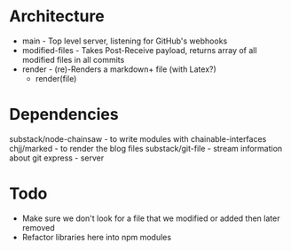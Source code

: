 # Architecture

* main - Top level server, listening for GitHub's webhooks
* modified-files - Takes Post-Receive payload, returns array of all modified  files in all commits
* render - (re)-Renders a markdown+ file (with Latex?)
  * render(file)
  
# Dependencies

substack/node-chainsaw - to write modules with chainable-interfaces
chjj/marked - to render the blog files
substack/git-file - stream information about git
express - server

# Todo

* Make sure we don't look for a file that we modified or added then later removed
* Refactor libraries here into npm modules

